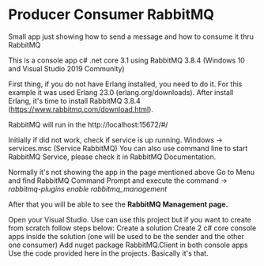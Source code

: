 # Producer Consumer RabbitMQ
Small app just showing how to send a message and how to consume it thru RabbitMQ

This is a console app c# .net core 3.1 using RabbitMQ 3.8.4 (Windows 10 and Visual Studio 2019 Community)

First thing, if you do not have Erlang installed, you need to do it. For this example it was used Erlang 23.0 (erlang.org/downloads).
After install Erlang, it's time to install RabbitMQ 3.8.4 (https://www.rabbitmq.com/download.html).

RabbitMQ will run in the http://localhost:15672/#/

Initially if did not work, check if service is up running.
Windows -> services.msc (Service RabbitMQ)
You can also use command line to start RabbitMQ Service, please check it in RabbitMQ Documentation.

Normally it's not showing the app in the page mentioned above
Go to Menu and find RabbitMQ Command Prompt and execute the command -> *rabbitmq-plugins enable rabbitmq_management*

After that you will be able to see the **RabbitMQ Management page.**

Open your Visual Studio.
Use can use this project but if you want to create from scratch follow steps below:
Create a solution
Create 2 c# core console apps inside the solution (one will be used to be the sender and the other one consumer)
Add nuget package RabbitMQ.Client in both console apps
Use the code provided here in the projects.
Basically it's that.
